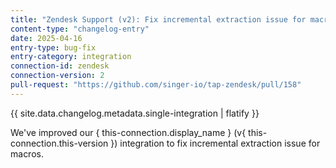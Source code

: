 ```yaml
---
title: "Zendesk Support (v2): Fix incremental extraction issue for macros"
content-type: "changelog-entry"
date: 2025-04-16
entry-type: bug-fix
entry-category: integration
connection-id: zendesk
connection-version: 2
pull-request: "https://github.com/singer-io/tap-zendesk/pull/158"
---
```

{{ site.data.changelog.metadata.single-integration | flatify }}

We've improved our { this-connection.display_name } (v{ this-connection.this-version }) integration to fix incremental extraction issue for macros.